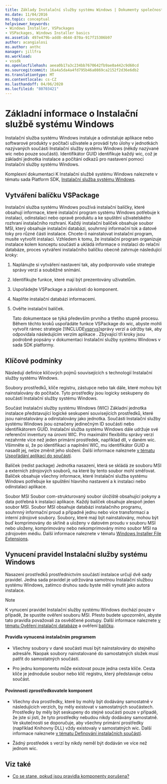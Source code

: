 ```yaml
---
title: Základy Instalační služby systému Windows | Dokumenty společnosti Microsoft
ms.date: 11/04/2016
ms.topic: conceptual
helpviewer_keywords:
- Windows Installer, VSPackages
- VSPackages, Windows Installer basics
ms.assetid: 497e479b-add8-4644-870a-917f15306b97
author: acangialosi
ms.author: anthc
manager: jillfra
ms.workload:
- vssdk
ms.openlocfilehash: aeea0b17a3c234bb7670642fb9ae0a442c9d60cd
ms.sourcegitcommit: 16a4a5da4a4fd795b46a0869ca2152f2d36e6db2
ms.translationtype: MT
ms.contentlocale: cs-CZ
ms.lasthandoff: 04/06/2020
ms.locfileid: "80703421"
---
```

# <a name="windows-installer-basics"></a>Základní informace o Instalační službě systému Windows
Instalační služba systému Windows instaluje a odinstaluje aplikace nebo softwarové produkty v počítači uživatele a provádí tyto úlohy v jednotkách nazývaných součásti Instalační služby systému Windows (někdy nazývané wic nebo pouze součásti). Identifikátor GUID identifikuje každý wic, což je základní jednotka instalace a počítání odkazů pro nastavení pomocí Instalační služby systému Windows.

 Komplexní dokumentaci K Instalační službě systému Windows naleznete v tématu sada Platform SDK, [Instalační služba systému Windows](/previous-versions/2kt85ked(v=vs.120)).

## <a name="authoring-a-vspackage"></a>Vytváření balíčku VSPackage
 Instalační služba systému Windows používá instalační balíčky, které obsahují informace, které instalační program systému Windows potřebuje k instalaci, odinstalaci nebo opravě produktu a ke spuštění uživatelského rozhraní instalačního rozhraní. Každý instalační balíček obsahuje soubor MSI, který obsahuje instalační databázi, souhrnný informační tok a datové toky pro různé části instalace. Chcete-li nainstalovat instalační program, musíte vytvořit instalaci. Vzhledem k tomu, že instalační program organizuje instalace kolem konceptu součástí a ukládá informace o instalaci do relační databáze, proces vytváření instalačního balíčku obecně zahrnuje následující kroky:

1. Naplánujte si vytváření nastavení tak, aby podporovalo vaše strategie správy verzí a souběžné snímání.

2. Identifikujte funkce, které mají být prezentovány uživatelům.

3. Uspořádejte VSPackage a závislosti do komponent.

4. Naplňte instalační databázi informacemi.

5. Ověřte instalační balíček.

   Tato dokumentace se týká především prvního a třetího stupně procesu. Během těchto kroků uspořádáte funkce VSPackage do wic, abyste mohli vytvořit rámec strategie [!INCLUDE[vsprvs](../../code-quality/includes/vsprvs_md.md)]správy verzí a údržby tak, aby odpovídala následujícím verzím aplikace . Zbývající tři kroky jsou podrobně popsány v dokumentaci Instalační služby systému Windows v sada SDK platformy.

## <a name="key-terms"></a>Klíčové podmínky
 Následují definice klíčových pojmů souvisejících s technologií Instalační služby systému Windows.

 Soubory prostředků, klíče registru, zástupce nebo tak dále, které mohou být nainstalovány do počítače. Tyto prostředky jsou logicky seskupeny do součástí Instalační služby systému Windows.

 Součást Instalační služby systému Windows (WIC) Základní jednotka instalace představující logické seskupení souvisejících prostředků, které jsou nainstalovány a odinstalovány jako jednotka. Součásti Instalační služby systému Windows jsou označeny jedinečným ID součásti nebo identifikátorem GUID. Instalační služba systému Windows dále udržuje své referenční inventury na úrovni WIC. Pro maximální flexibilitu správy verzí nezahrnte více než jeden primární prostředek, například dll, v daném wic. Všimněte si, že po identifikaci a naplnění WIC, mu identifikátor GUID a nasadit jej, nelze změnit jeho složení. Další informace naleznete [v tématu Uspořádání aplikací do součástí](/windows/desktop/Msi/organizing-applications-into-components).

 Balíček (redist package) Jednotka nasazení, která se skládá ze souboru MSI a externích zdrojových souborů, na které by tento soubor mohl směřovat. Balíček obsahuje všechny informace, které Instalační služba systému Windows potřebuje ke spuštění hlavního nastavení a k instalaci nebo odinstalaci aplikace.

 Soubor MSI Soubor com-strukturovaný soubor úložiště obsahující pokyny a data potřebná k instalaci aplikace. Každý balíček obsahuje alespoň jeden soubor MSI. Soubor MSI obsahuje databázi instalačního programu, souhrnný informační proud a případně jednu nebo více transformací a interní zdrojové soubory. Soubory, které mají být nainstalovány, mohou být buď komprimovány do skříně a uloženy v datovém proudu v souboru MSI nebo uloženy, komprimovány nebo nekomprimovány mimo soubor MSI na zdrojovém médiu. Další informace naleznete v tématu [Windows Installer File Extensions](/windows/desktop/Msi/windows-installer-file-extensions).

## <a name="windows-installer-rules-enforcement"></a>Vynucení pravidel Instalační služby systému Windows
 Nasazení prostředků prostřednictvím součástí instalace určují dvě sady pravidel. Jedna sada pravidel je udržována samotnou Instalační službou systému Windows, zatímco druhou sadu byste měli vynutit jako autora instalace.

> [!NOTE]
> K vynucení pravidel Instalační služby systému Windows dochází pouze v případě, že spustíte ověření souboru MSI. Přesto budete upozorněni, abyste tato pravidla považovali za osvědčené postupy. Další informace naleznete [v tématu Ověření instalační databáze](/windows/desktop/Msi/validating-an-installation-database) a ověření [balíčku](/windows/desktop/Msi/package-validation).

#### <a name="installer-enforced-rules"></a>Pravidla vynucená instalačním programem

- Všechny soubory v dané součásti musí být nainstalovány do stejného adresáře. Naopak soubory nainstalované do samostatných složek musí patřit do samostatných součástí.

- Pro jednu komponentu může existovat pouze jedna cesta klíče. Cesta klíče je jednoduše soubor nebo klíč registru, který představuje celou součást.

#### <a name="component-provider-responsibilities"></a>Povinnosti zprostředkovatele komponent

- Všechny dva prostředky, které by mohly být dodávány samostatně v následujících verzích, by měly existovat v samostatných součástech. Prostředky by měly být seskupeny do stejné součásti pouze v případě, že jste si jisti, že tyto prostředky nebudou nikdy dodávány samostatně. Ve skutečnosti se doporučuje, aby všechny primární prostředky (například Knihovny DLL) vždy existovaly v samostatných wic. Další informace naleznete [v tématu Definování instalačních součástí](/windows/desktop/Msi/defining-installer-components).

- Žádný prostředek s verzí by nikdy neměl být dodáván ve více než jednom wic.

## <a name="see-also"></a>Viz také
- [Co se stane, pokud jsou pravidla komponenty porušena?](/windows/desktop/Msi/what-happens-if-the-component-rules-are-broken)
